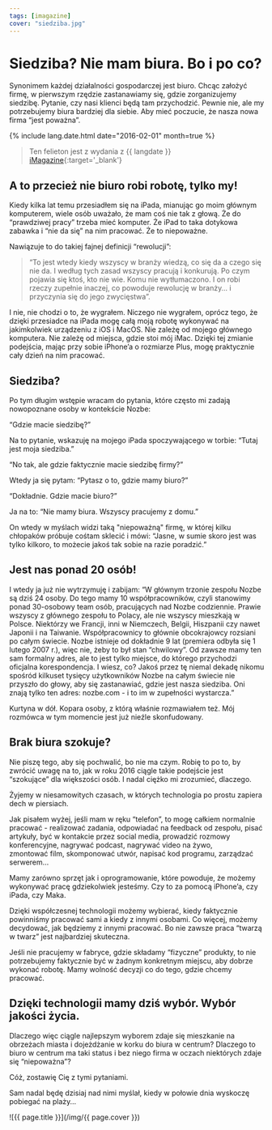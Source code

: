```yaml
---
tags: [imagazine]
cover: "siedziba.jpg"
---
```


# Siedziba? Nie mam biura. Bo i po co?

Synonimem każdej działalności gospodarczej jest biuro. Chcąc założyć firmę, w pierwszym rzędzie zastanawiamy się, gdzie zorganizujemy siedzibę. Pytanie, czy nasi klienci będą tam przychodzić. Pewnie nie, ale my potrzebujemy biura bardziej dla siebie. Aby mieć poczucie, że nasza nowa firma “jest poważna”.

<!--More-->

{% include lang.date.html date="2016-02-01" month=true %}

> Ten felieton jest z wydania z {{ langdate }} [iMagazine](https://imagazine.pl){:target='_blank'}

## A to przecież nie biuro robi robotę, tylko my!

Kiedy kilka lat temu przesiadłem się na iPada, mianując go moim głównym komputerem, wiele osób uważało, że mam coś nie tak z głową. Że do “prawdziwej pracy” trzeba mieć komputer. Że iPad to taka dotykowa zabawka i “nie da się” na nim pracować. Że to niepoważne.

Nawiązuje to do takiej fajnej definicji “rewolucji”:

> “To jest wtedy kiedy wszyscy w branży wiedzą, co się da a czego się nie da. I według tych zasad wszyscy pracują i konkurują. Po czym pojawia się ktoś, kto nie wie. Komu nie wytłumaczono. I on robi rzeczy zupełnie inaczej, co powoduje rewolucję w branży… i przyczynia się do jego zwycięstwa”.

I nie, nie chodzi o to, że wygrałem. Niczego nie wygrałem, oprócz tego, że dzięki przesiadce na iPada mogę całą moją robotę wykonywać na jakimkolwiek urządzeniu z iOS i MacOS. Nie zależę od mojego głównego komputera. Nie zależę od miejsca, gdzie stoi mój iMac. Dzięki tej zmianie podejścia, mając przy sobie iPhone’a o rozmiarze Plus, mogę praktycznie cały dzień na nim pracować.

## Siedziba?

Po tym długim wstępie wracam do pytania, które często mi zadają nowopoznane osoby w kontekście Nozbe:

“Gdzie macie siedzibę?”

Na to pytanie, wskazuję na mojego iPada spoczywającego w torbie: “Tutaj jest moja siedziba.”

“No tak, ale gdzie faktycznie macie siedzibę firmy?”

Wtedy ja się pytam: “Pytasz o to, gdzie mamy biuro?”

“Dokładnie. Gdzie macie biuro?”

Ja na to: “Nie mamy biura. Wszyscy pracujemy z domu.”

On wtedy w myślach widzi taką "niepoważną" firmę, w której kilku chłopaków próbuje cośtam sklecić i mówi: “Jasne, w sumie skoro jest was tylko kilkoro, to możecie jakoś tak sobie na razie poradzić.”

## Jest nas ponad 20 osób!

I wtedy ja już nie wytrzymuję i zabijam: “W głównym trzonie zespołu Nozbe są dziś 24 osoby. Do tego mamy 10 współpracowników, czyli stanowimy ponad 30-osobowy team osób, pracujących nad Nozbe codziennie. Prawie wszyscy z głównego zespołu to Polacy, ale nie wszyscy mieszkają w Polsce. Niektórzy we Francji, inni w Niemczech, Belgii, Hiszpanii czy nawet Japonii i na Taiwanie. Współpracownicy to głównie obcokrajowcy rozsiani po całym świecie. Nozbe istnieje od dokładnie 9 lat (premiera odbyła się 1 lutego 2007 r.), więc nie, żeby to był stan “chwilowy”. Od zawsze mamy ten sam formalny adres, ale to jest tylko miejsce, do którego przychodzi oficjalna korespondencja. I wiesz, co? Jakoś przez tę niemal dekadę nikomu spośród kilkuset tysięcy użytkowników Nozbe na całym świecie nie przyszło do głowy, aby się zastanawiać, gdzie jest nasza siedziba. Oni znają tylko ten adres: nozbe.com - i to im w zupełności wystarcza.”

Kurtyna w dół. Kopara osoby, z którą właśnie rozmawiałem też. Mój rozmówca w tym momencie jest już nieźle skonfudowany.

## Brak biura szokuje?

Nie piszę tego, aby się pochwalić, bo nie ma czym. Robię to po to, by zwrócić uwagę na to, jak w roku 2016 ciągle takie podejście jest “szokujące” dla większości osób. I nadal ciężko mi zrozumieć, dlaczego.

Żyjemy w niesamowitych czasach, w których technologia po prostu zapiera dech w piersiach.

Jak pisałem wyżej, jeśli mam w ręku “telefon”, to mogę całkiem normalnie pracować - realizować zadania, odpowiadać na feedback od zespołu, pisać artykuły, być w kontakcie przez social media, prowadzić rozmowy konferencyjne, nagrywać podcast, nagrywać video na żywo, zmontować film, skomponować utwór, napisać kod programu, zarządzać serwerem…

Mamy zarówno sprzęt jak i oprogramowanie, które powoduje, że możemy wykonywać pracę gdziekolwiek jesteśmy. Czy to za pomocą iPhone’a, czy iPada, czy Maka.

Dzięki współczesnej technologii możemy wybierać, kiedy faktycznie powinniśmy pracować sami a kiedy z innymi osobami. Co więcej, możemy decydować, jak będziemy z innymi pracować. Bo nie zawsze praca “twarzą w twarz” jest najbardziej skuteczna.

Jeśli nie pracujemy w fabryce, gdzie składamy “fizyczne” produkty, to nie potrzebujemy faktycznie być w żadnym konkretnym miejscu, aby dobrze wykonać robotę. Mamy wolność decyzji co do tego, gdzie chcemy pracować.

## Dzięki technologii mamy dziś wybór. Wybór jakości życia.

Dlaczego więc ciągle najlepszym wyborem zdaje się mieszkanie na obrzeżach miasta i dojeżdżanie w korku do biura w centrum? Dlaczego to biuro w centrum ma taki status i bez niego firma w oczach niektórych zdaje się “niepoważna”?

Cóż, zostawię Cię z tymi pytaniami.

Sam nadal będę dzisiaj nad nimi myślał, kiedy w połowie dnia wyskoczę pobiegać na plaży…

![{{ page.title }}](/img/{{ page.cover }})

[n]: https://michael.gratis/nozbe_pl
[np]: https://michael.gratis/nozbepersonal_pl
